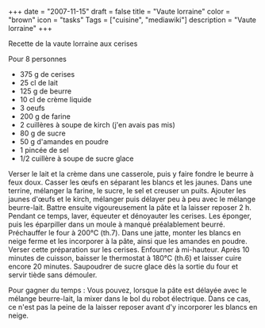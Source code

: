 +++
date = "2007-11-15"
draft = false
title = "Vaute lorraine"
color = "brown"
icon = "tasks"
Tags = ["cuisine", "mediawiki"]
description = "Vaute lorraine"
+++

Recette de la vaute lorraine aux cerises

Pour 8 personnes

-   375 g de cerises
-   25 cl de lait
-   125 g de beurre
-   10 cl de crème liquide
-   3 oeufs
-   200 g de farine
-   2 cuillères à soupe de kirch (j'en avais pas mis)
-   80 g de sucre
-   50 g d'amandes en poudre
-   1 pincée de sel
-   1/2 cuillère à soupe de sucre glace

Verser le lait et la crème dans une casserole, puis y faire fondre le
beurre à feux doux. Casser les œufs en séparant les blancs et les
jaunes. Dans une terrine, mélanger la farine, le sucre, le sel et
creuser un puits. Ajouter les jaunes d'œufs et le kirch, mélanger puis
délayer peu à peu avec le mélange beurre-lait. Battre ensuite
vigoureusement la pâte et la laisser reposer 2 h. Pendant ce temps,
laver, équeuter et dénoyauter les cerises. Les éponger, puis les
éparpiller dans un moule à manqué préalablement beurré. Préchauffer le
four à 200°C (th.7). Dans une jatte, monter les blancs en neige ferme et
les incorporer à la pâte, ainsi que les amandes en poudre. Verser cette
préparation sur les cerises. Enfourner à mi-hauteur. Après 10 minutes de
cuisson, baisser le thermostat à 180°C (th.6) et laisser cuire encore 20
minutes. Saupoudrer de sucre glace dès la sortie du four et servir tiède
sans démouler.

Pour gagner du temps : Vous pouvez, lorsque la pâte est délayée avec le
mélange beurre-lait, la mixer dans le bol du robot électrique. Dans ce
cas, ce n'est pas la peine de la laisser reposer avant d'y incorporer
les blancs en neige.
